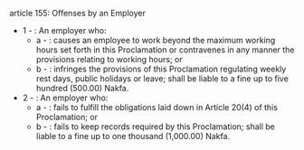 article 155: Offenses by an Employer

<ul>
			<li>1 - : An employer who:<ul>
						<li>a - : causes an employee to work beyond the maximum working hours set forth in this Proclamation or contravenes in any manner the provisions relating to working hours; or<ul>
						</ul></li>						<li>b - : infringes the provisions of this Proclamation regulating weekly rest days, public holidays or leave; shall be liable to a fine up to five hundred (500.00) Nakfa.<ul>
						</ul></li>			</ul></li>			<li>2 - : An employer who:<ul>
						<li>a - : fails to fulfill the obligations laid down in Article 20(4) of this Proclamation; or<ul>
						</ul></li>						<li>b - : fails to keep records required by this Proclamation; shall be liable to a fine up to one thousand (1,000.00) Nakfa.<ul>
						</ul></li>			</ul></li></ul>